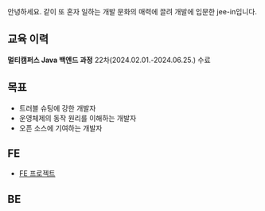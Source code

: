 안녕하세요.
같이 또 혼자 일하는 개발 문화의 매력에 끌려 개발에 입문한 jee-in입니다.

## 교육 이력
**멀티캠퍼스 Java 백엔드 과정** 22차(2024.02.01.-2024.06.25.) 수료

## 목표
- 트러블 슈팅에 강한 개발자
- 운영체제의 동작 원리를 이해하는 개발자
- 오픈 소스에 기여하는 개발자

## FE
- [FE 프로젝트](https://jee-in.github.io/jee-in/)

## BE


<!--
**jee-in/jee-in** is a ✨ _special_ ✨ repository because its `README.md` (this file) appears on your GitHub profile.

Here are some ideas to get you started:

- 🔭 I’m currently working on ...
- 🌱 I’m currently learning ...
- 👯 I’m looking to collaborate on ...
- 🤔 I’m looking for help with ...
- 💬 Ask me about ...
- 📫 How to reach me: ...
- 😄 Pronouns: ...
- ⚡ Fun fact: ...
-->
